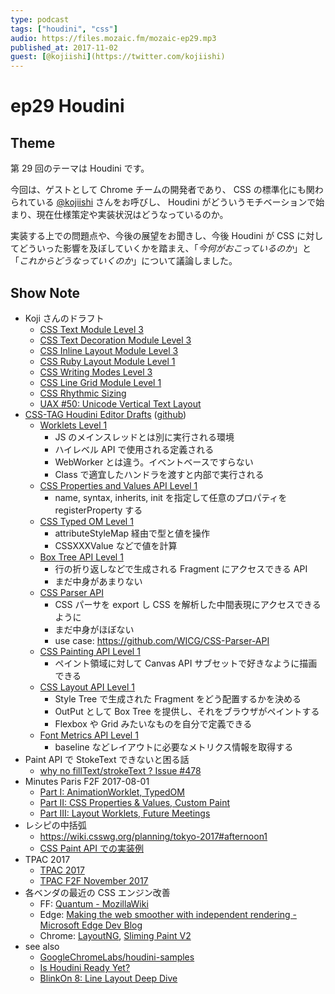 ```yaml
---
type: podcast
tags: ["houdini", "css"]
audio: https://files.mozaic.fm/mozaic-ep29.mp3
published_at: 2017-11-02
guest: [@kojiishi](https://twitter.com/kojiishi)
---
```


# ep29 Houdini

## Theme

第 29 回のテーマは Houdini です。

今回は、ゲストとして Chrome チームの開発者であり、 CSS の標準化にも関わられている [@kojiishi](https://twitter.com/kojiishi) さんをお呼びし、 Houdini がどういうモチベーションで始まり、現在仕様策定や実装状況はどうなっているのか。

実装する上での問題点や、今後の展望をお聞きし、今後 Houdini が CSS に対してどういった影響を及ぼしていくかを踏まえ、「*今何がおこっているのか*」と「*これからどうなっていくのか*」について議論しました。


## Show Note

- Koji さんのドラフト
  - [CSS Text Module Level 3](https://drafts.csswg.org/css-text-3/)
  - [CSS Text Decoration Module Level 3](https://drafts.csswg.org/css-text-decor-3/)
  - [CSS Inline Layout Module Level 3](https://drafts.csswg.org/css-inline/)
  - [CSS Ruby Layout Module Level 1](https://drafts.csswg.org/css-ruby/)
  - [CSS Writing Modes Level 3](https://drafts.csswg.org/css-writing-modes-3/)
  - [CSS Line Grid Module Level 1](https://drafts.csswg.org/css-line-grid/)
  - [CSS Rhythmic Sizing](https://drafts.csswg.org/css-rhythm/)
  - [UAX #50: Unicode Vertical Text Layout](http://www.unicode.org/reports/tr50/)
- [CSS-TAG Houdini Editor Drafts](https://drafts.css-houdini.org/) ([github](https://github.com/w3c/css-houdini-drafts))
  - [Worklets Level 1](https://drafts.css-houdini.org/worklets/)
    - JS のメインスレッドとは別に実行される環境
    - ハイレベル API で使用される定義される
    - WebWorker とは違う。イベントベースですらない
    - Class で適宜したハンドラを渡すと内部で実行される
  - [CSS Properties and Values API Level 1](https://drafts.css-houdini.org/css-properties-values-api/)
    - name, syntax, inherits, init を指定して任意のプロパティを registerProperty する
  - [CSS Typed OM Level 1](https://drafts.css-houdini.org/css-typed-om/)
    - attributeStyleMap 経由で型と値を操作
    - CSSXXXValue などで値を計算
  - [Box Tree API Level 1](https://drafts.css-houdini.org/box-tree-api/)
    - 行の折り返しなどで生成される Fragment にアクセスできる API
    - まだ中身があまりない
  - [CSS Parser API](https://drafts.css-houdini.org/css-parser-api/)
    - CSS パーサを export し CSS を解析した中間表現にアクセスできるように
    - まだ中身がほぼない
    - use case: https://github.com/WICG/CSS-Parser-API
  - [CSS Painting API Level 1](https://drafts.css-houdini.org/css-paint-api/)
    - ペイント領域に対して Canvas API サブセットで好きなように描画できる
  - [CSS Layout API Level 1](https://drafts.css-houdini.org/css-layout-api/)
    - Style Tree で生成された Fragment をどう配置するかを決める
    - OutPut として Box Tree を提供し、それをブラウザがペイントする
    - Flexbox や Grid みたいなものを自分で定義できる
  - [Font Metrics API Level 1](https://drafts.css-houdini.org/font-metrics-api/)
    - baseline などレイアウトに必要なメトリクス情報を取得する
- Paint API で StokeText できないと困る話
  - [why no fillText/strokeText ? Issue #478](https://github.com/w3c/css-houdini-drafts/issues/478)
- Minutes Paris F2F 2017-08-01
  - [Part I: AnimationWorklet, TypedOM](https://lists.w3.org/Archives/Public/public-houdini/2017Aug/0001.html)
  - [Part II: CSS Properties & Values, Custom Paint](https://lists.w3.org/Archives/Public/public-houdini/2017Aug/0002.html)
  - [Part III: Layout Worklets, Future Meetings](https://lists.w3.org/Archives/Public/public-houdini/2017Aug/0003.html)
- レシピの中括弧
  - https://wiki.csswg.org/planning/tokyo-2017#afternoon1
  - [CSS Paint API での実装例](http://kojiishi.github.io/css-paint/curly-bracket.html)
- TPAC 2017
  - [TPAC 2017](https://wiki.csswg.org/planning/tpac-2017)
  - [TPAC F2F November 2017](https://github.com/w3c/css-houdini-drafts/wiki/TPAC-F2F-November-2017)
- 各ベンダの最近の CSS エンジン改善
  - FF: [Quantum - MozillaWiki](https://wiki.mozilla.org/Quantum#Quantum_CSS)
  - Edge: [Making the web smoother with independent rendering - Microsoft Edge Dev Blog](https://blogs.windows.com/msedgedev/2017/08/17/making-web-smoother-independent-rendering/)
  - Chrome: [LayoutNG](https://chromium.googlesource.com/chromium/src/+/master/third_party/WebKit/Source/core/layout/ng/README.md), [Sliming Paint V2](https://chromium.googlesource.com/chromium/src/+/master/third_party/WebKit/Source/core/paint/README.md#slimmingpaintv2-a_k_a_spv2)
- see also
  - [GoogleChromeLabs/houdini-samples](https://github.com/GoogleChromeLabs/houdini-samples)
  - [Is Houdini Ready Yet?](https://ishoudinireadyyet.com/)
  - [BlinkOn 8: Line Layout Deep Dive](https://www.youtube.com/watch?v=kQ03a6topCM&feature=youtu.be)
